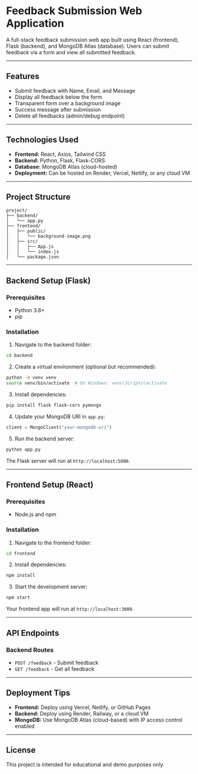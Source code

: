 
# Feedback Submission Web Application

A full-stack feedback submission web app built using React (frontend), Flask (backend), and MongoDB Atlas (database). Users can submit feedback via a form and view all submitted feedback.

---

## Features

- Submit feedback with Name, Email, and Message
- Display all feedback below the form
- Transparent form over a background image
- Success message after submission
- Delete all feedbacks (admin/debug endpoint)

---

## Technologies Used

- **Frontend:** React, Axios, Tailwind CSS
- **Backend:** Python, Flask, Flask-CORS
- **Database:** MongoDB Atlas (cloud-hosted)
- **Deployment:** Can be hosted on Render, Vercel, Netlify, or any cloud VM

---

## Project Structure

```
project/
├── backend/
│   └── app.py
├── frontend/
│   ├── public/
│   │   └── background-image.png
│   ├── src/
│   │   ├── App.js
│   │   └── index.js
│   └── package.json
```

---

## Backend Setup (Flask)

### Prerequisites

- Python 3.8+
- pip

### Installation

1. Navigate to the backend folder:

```bash
cd backend
```

2. Create a virtual environment (optional but recommended):

```bash
python -m venv venv
source venv/bin/activate  # On Windows: venv\Scripts\activate
```

3. Install dependencies:

```bash
pip install flask flask-cors pymongo
```

4. Update your MongoDB URI in `app.py`:

```python
client = MongoClient("your-mongodb-uri")
```

5. Run the backend server:

```bash
python app.py
```

The Flask server will run at `http://localhost:5000`.

---

## Frontend Setup (React)

### Prerequisites

- Node.js and npm

### Installation

1. Navigate to the frontend folder:

```bash
cd frontend
```

2. Install dependencies:

```bash
npm install
```

3. Start the development server:

```bash
npm start
```

Your frontend app will run at `http://localhost:3000`.

---

## API Endpoints

### Backend Routes

- `POST /feedback` - Submit feedback
- `GET /feedback` - Get all feedback


---

## Deployment Tips

- **Frontend:** Deploy using Vercel, Netlify, or GitHub Pages
- **Backend:** Deploy using Render, Railway, or a cloud VM
- **MongoDB:** Use MongoDB Atlas (cloud-based) with IP access control enabled

---

## License

This project is intended for educational and demo purposes only.

